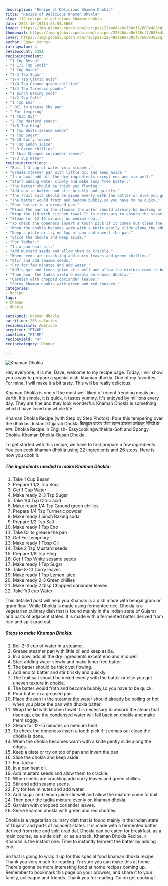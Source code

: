```yaml
---
description: "Recipe of Delicious Khaman Dhokla"
title: "Recipe of Delicious Khaman Dhokla"
slug: 119-recipe-of-delicious-khaman-dhokla
date: 2021-10-19T14:26:54.560Z
image: https://img-global.cpcdn.com/recipes/22648dae8e738cf7/680x482cq70/khaman-dhokla-recipe-main-photo.jpg
thumbnail: https://img-global.cpcdn.com/recipes/22648dae8e738cf7/680x482cq70/khaman-dhokla-recipe-main-photo.jpg
cover: https://img-global.cpcdn.com/recipes/22648dae8e738cf7/680x482cq70/khaman-dhokla-recipe-main-photo.jpg
author: Shawn Conner
ratingvalue: 4
reviewcount: 6281
recipeingredient:
- "1 Cup Besan"
- "1 1/2 Tsp Sooji"
- "1 Cup Water"
- "2-3 Tsp Sugar"
- "1/4 Tsp Citric acid"
- "1/4 Tsp Ground green chillies"
- "1/4 Tsp Turmeric powder"
- "1 pinch Baking soda"
- "1/2 Tsp Salt"
- "1 Tsp Eno"
- " Oil to grease the pan"
- " For tempring"
- "1 Tbsp Oil"
- "2 Tsp Mustard seeds"
- "1/8 Tsp Hing"
- "1 Tsp White sesame seeds"
- "1 Tsp Sugar"
- "8-10 Curry leaves"
- "1 Tsp Lemon juice"
- "2-3 Green chillies"
- "2 tbsp Chopped coriander leaves"
- "1/3 cup Water"
recipeinstructions:
- "Boil 2-3 cup of water in a steamer."
- "Grease steamer pan with little oil and keep aside."
- "In a bowl add all the dry ingredients except eno and mix well."
- "Start adding water slowly and make lump free batter."
- "The batter should be thick yet flowing."
- "Add eno to batter and stir briskly and quickly."
- "The fruit salt should be mixed evenly with the batter or else you get uneven texture in dhokla."
- "The batter would froth and become bubbly,so you have to be quick."
- "Pour batter in a greased pan."
- "Place the pan in the steamer,the water should already be boiling or hot when you place the pan with dhokla batter."
- "Wrap the lid with kitchen towel.It is necessary to absorb the steam that risen up, else the condensed water will fall back on dhokla and make them soggy."
- "Steam for 12-15 minutes on medium heat."
- "To check the doneness insert a tooth pick if it comes out clean the dhokla is done."
- "When the dhokla becomes warm with a knife gently slide along the edges."
- "Keep a plate or try on top of pan and invert the pan."
- "Slice the dhokla and keep aside."
- "For Tadka:-"
- "In a pan heat oil."
- "Add mustard seeds and allow them to crackle."
- "When seeds are crackling add curry leaves and green chillies."
- "Stir and add seasme seeds."
- "Fry for few minutes and add water."
- "Add sugar and lemon juice stir well and allow the mixture come to boil."
- "Then pour the tadka mixture evenly on khaman dhokla."
- "Garnish with chopped coriander leaves."
- "Serve khaman dhokla with green and red chutney."
categories:
- Recipe
tags:
- khaman
- dhokla

katakunci: khaman dhokla 
nutrition: 263 calories
recipecuisine: American
preptime: "PT40M"
cooktime: "PT49M"
recipeyield: "4"
recipecategory: Dinner

---
```



![Khaman Dhokla](https://img-global.cpcdn.com/recipes/22648dae8e738cf7/680x482cq70/khaman-dhokla-recipe-main-photo.jpg)

Hey everyone, it is me, Dave, welcome to my recipe page. Today, I will show you a way to prepare a special dish, khaman dhokla. One of my favorites. For mine, I will make it a bit tasty. This will be really delicious.

Khaman Dhokla is one of the most well liked of recent trending meals on earth. It's simple, it is quick, it tastes yummy. It's enjoyed by millions every day. They are fine and they look wonderful. Khaman Dhokla is something which I have loved my whole life.

Khaman Dhokla Recipe (with Step by Step Photos). Pour this tempering over the dhoklas. Instant Gujarati Dhokla बिलकुल बाजार जैसा खमन ढोकला परफेक्ट रेसिपी के साथ. Dhokla Recipe In English- Easycookingwithekta-Soft and Spongy Dhokla-Khaman Dhokla-Besan Dhokla.


To get started with this recipe, we have to first prepare a few ingredients. You can cook khaman dhokla using 22 ingredients and 26 steps. Here is how you cook it.

<!--inarticleads1-->

##### The ingredients needed to make Khaman Dhokla:

1. Take 1 Cup Besan
1. Prepare 1 1/2 Tsp Sooji
1. Get 1 Cup Water
1. Make ready 2-3 Tsp Sugar
1. Take 1/4 Tsp Citric acid
1. Make ready 1/4 Tsp Ground green chillies
1. Prepare 1/4 Tsp Turmeric powder
1. Make ready 1 pinch Baking soda
1. Prepare 1/2 Tsp Salt
1. Make ready 1 Tsp Eno
1. Take  Oil to grease the pan
1. Get  For tempring:-
1. Make ready 1 Tbsp Oil
1. Take 2 Tsp Mustard seeds
1. Prepare 1/8 Tsp Hing
1. Get 1 Tsp White sesame seeds
1. Make ready 1 Tsp Sugar
1. Take 8-10 Curry leaves
1. Make ready 1 Tsp Lemon juice
1. Make ready 2-3 Green chillies
1. Make ready 2 tbsp Chopped coriander leaves
1. Take 1/3 cup Water


This detailed post will help you Khaman is a dish made with bengal gram or gram flour. While Dhokla is made using fermented rice. Dhokla is a vegetarian culinary dish that is found mainly in the Indian state of Gujarat and parts of adjacent states. It is made with a fermented batter derived from rice and split urad dal. 

<!--inarticleads2-->

##### Steps to make Khaman Dhokla:

1. Boil 2-3 cup of water in a steamer.
1. Grease steamer pan with little oil and keep aside.
1. In a bowl add all the dry ingredients except eno and mix well.
1. Start adding water slowly and make lump free batter.
1. The batter should be thick yet flowing.
1. Add eno to batter and stir briskly and quickly.
1. The fruit salt should be mixed evenly with the batter or else you get uneven texture in dhokla.
1. The batter would froth and become bubbly,so you have to be quick.
1. Pour batter in a greased pan.
1. Place the pan in the steamer,the water should already be boiling or hot when you place the pan with dhokla batter.
1. Wrap the lid with kitchen towel.It is necessary to absorb the steam that risen up, else the condensed water will fall back on dhokla and make them soggy.
1. Steam for 12-15 minutes on medium heat.
1. To check the doneness insert a tooth pick if it comes out clean the dhokla is done.
1. When the dhokla becomes warm with a knife gently slide along the edges.
1. Keep a plate or try on top of pan and invert the pan.
1. Slice the dhokla and keep aside.
1. For Tadka:-
1. In a pan heat oil.
1. Add mustard seeds and allow them to crackle.
1. When seeds are crackling add curry leaves and green chillies.
1. Stir and add seasme seeds.
1. Fry for few minutes and add water.
1. Add sugar and lemon juice stir well and allow the mixture come to boil.
1. Then pour the tadka mixture evenly on khaman dhokla.
1. Garnish with chopped coriander leaves.
1. Serve khaman dhokla with green and red chutney.


Dhokla is a vegetarian culinary dish that is found mainly in the Indian state of Gujarat and parts of adjacent states. It is made with a fermented batter derived from rice and split urad dal. Dhokla can be eaten for breakfast, as a main course, as a side dish, or as a snack. Khaman Dhokla Recipe. » Khaman is the instant one. Time to instantly ferment the batter by adding eno. 

So that is going to wrap it up for this special food khaman dhokla recipe. Thank you very much for reading. I'm sure you can make this at home. There's gonna be more interesting food at home recipes coming up. Remember to bookmark this page on your browser, and share it to your family, colleague and friends. Thank you for reading. Go on get cooking!
